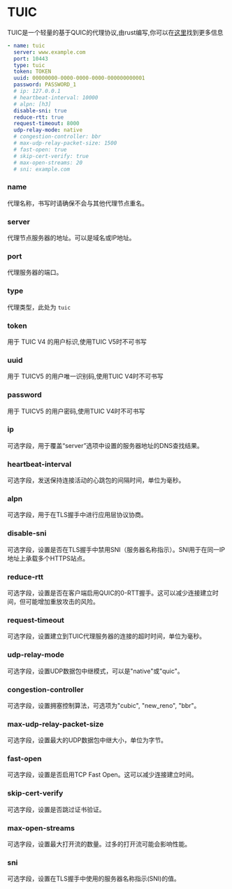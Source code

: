 # TUIC

TUIC是一个轻量的基于QUIC的代理协议,由rust编写,你可以在[这里](https://github.com/EAimTY/tuic)找到更多信息

```yaml
- name: tuic
  server: www.example.com
  port: 10443
  type: tuic
  token: TOKEN
  uuid: 00000000-0000-0000-0000-000000000001
  password: PASSWORD_1
  # ip: 127.0.0.1
  # heartbeat-interval: 10000
  # alpn: [h3]
  disable-sni: true
  reduce-rtt: true
  request-timeout: 8000
  udp-relay-mode: native
  # congestion-controller: bbr
  # max-udp-relay-packet-size: 1500
  # fast-open: true
  # skip-cert-verify: true
  # max-open-streams: 20
  # sni: example.com
```

### name

代理名称，书写时请确保不会与其他代理节点重名。

### server

代理节点服务器的地址。可以是域名或IP地址。

### port

代理服务器的端口。

### type

代理类型，此处为 `tuic`

### token

用于 TUIC V4 的用户标识,使用TUIC V5时不可书写

### uuid

用于 TUICV5 的用户唯一识别码,使用TUIC V4时不可书写

### password

用于 TUICV5 的用户密码,使用TUIC V4时不可书写

### ip

可选字段，用于覆盖“server”选项中设置的服务器地址的DNS查找结果。

### heartbeat-interval

可选字段，发送保持连接活动的心跳包的间隔时间，单位为毫秒。

### alpn

可选字段，用于在TLS握手中进行应用层协议协商。

### disable-sni

可选字段，设置是否在TLS握手中禁用SNI（服务器名称指示）。SNI用于在同一IP地址上承载多个HTTPS站点。

### reduce-rtt

可选字段，设置是否在客户端启用QUIC的0-RTT握手。这可以减少连接建立时间，但可能增加重放攻击的风险。

### request-timeout

可选字段，设置建立到TUIC代理服务器的连接的超时时间，单位为毫秒。

### udp-relay-mode

可选字段，设置UDP数据包中继模式，可以是"native"或"quic"。

### congestion-controller

可选字段，设置拥塞控制算法，可选项为"cubic", "new_reno", "bbr"。

### max-udp-relay-packet-size

可选字段，设置最大的UDP数据包中继大小，单位为字节。

### fast-open

可选字段，设置是否启用TCP Fast Open。这可以减少连接建立时间。

### skip-cert-verify

可选字段，设置是否跳过证书验证。

### max-open-streams

可选字段，设置最大打开流的数量。过多的打开流可能会影响性能。

### sni

可选字段，设置在TLS握手中使用的服务器名称指示(SNI)的值。

